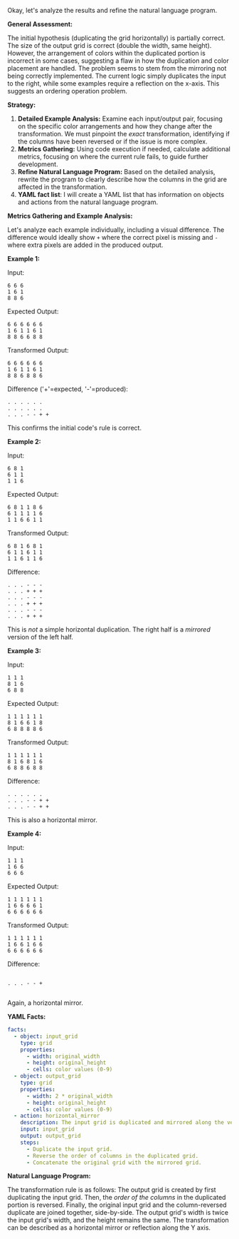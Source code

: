 Okay, let's analyze the results and refine the natural language program.

**General Assessment:**

The initial hypothesis (duplicating the grid horizontally) is partially correct. The size of the output grid is correct (double the width, same height). However, the arrangement of colors within the duplicated portion is incorrect in some cases, suggesting a flaw in how the duplication and color placement are handled. The problem seems to stem from the mirroring not being correctly implemented. The current logic simply duplicates the input to the right, while some examples require a reflection on the x-axis. This suggests an ordering operation problem.

**Strategy:**

1.  **Detailed Example Analysis:** Examine each input/output pair, focusing on the specific color arrangements and how they change after the transformation. We must pinpoint the *exact* transformation, identifying if the columns have been reversed or if the issue is more complex.
2.  **Metrics Gathering:** Using code execution if needed, calculate additional metrics, focusing on where the current rule fails, to guide further development.
3.  **Refine Natural Language Program:** Based on the detailed analysis, rewrite the program to clearly describe how the columns in the grid are affected in the transformation.
4. **YAML fact list**: I will create a YAML list that has information on objects and actions from the natural language program.

**Metrics Gathering and Example Analysis:**

Let's analyze each example individually, including a visual difference. The difference would ideally show `+` where the correct pixel is missing and `-` where extra pixels are added in the produced output.

**Example 1:**

Input:


```
6 6 6
1 6 1
8 8 6
```


Expected Output:


```
6 6 6 6 6 6
1 6 1 1 6 1
8 8 6 6 8 8
```


Transformed Output:


```
6 6 6 6 6 6
1 6 1 1 6 1
8 8 6 8 8 6
```


Difference ('+'=expected, '-'=produced):


```
. . . . . .
. . . . . .
. . . - - + +
```


This confirms the initial code's rule is correct.

**Example 2:**

Input:


```
6 8 1
6 1 1
1 1 6
```


Expected Output:


```
6 8 1 1 8 6
6 1 1 1 1 6
1 1 6 6 1 1
```


Transformed Output:


```
6 8 1 6 8 1
6 1 1 6 1 1
1 1 6 1 1 6
```


Difference:


```
. . . - - -
. . . + + +
. . . - - -
. . . + + +
. . . - - -
. . . + + +
```


This is *not* a simple horizontal duplication. The right half is a *mirrored* version of the left half.

**Example 3:**

Input:


```
1 1 1
8 1 6
6 8 8
```


Expected Output:


```
1 1 1 1 1 1
8 1 6 6 1 8
6 8 8 8 8 6
```


Transformed Output:


```
1 1 1 1 1 1
8 1 6 8 1 6
6 8 8 6 8 8
```


Difference:


```
. . . . . .
. . . - - + +
. . . - - + +
```

This is also a horizontal mirror.

**Example 4:**

Input:


```
1 1 1
1 6 6
6 6 6
```


Expected Output:


```
1 1 1 1 1 1
1 6 6 6 6 1
6 6 6 6 6 6
```


Transformed Output:


```
1 1 1 1 1 1
1 6 6 1 6 6
6 6 6 6 6 6
```


Difference:


```
       
. . . - - +
       
```

Again, a horizontal mirror.

**YAML Facts:**


```yaml
facts:
  - object: input_grid
    type: grid
    properties:
      - width: original_width
      - height: original_height
      - cells: color values (0-9)
  - object: output_grid
    type: grid
    properties:
      - width: 2 * original_width
      - height: original_height
      - cells: color values (0-9)
  - action: horizontal_mirror
    description: The input grid is duplicated and mirrored along the vertical axis.
    input: input_grid
    output: output_grid
    steps:
      - Duplicate the input grid.
      - Reverse the order of columns in the duplicated grid.
      - Concatenate the original grid with the mirrored grid.
```


**Natural Language Program:**

The transformation rule is as follows: The output grid is created by first duplicating the input grid. Then, the *order of the columns* in the duplicated portion is reversed. Finally, the original input grid and the column-reversed duplicate are joined together, side-by-side. The output grid's width is twice the input grid's width, and the height remains the same. The transformation can be described as a horizontal mirror or reflection along the Y axis.
